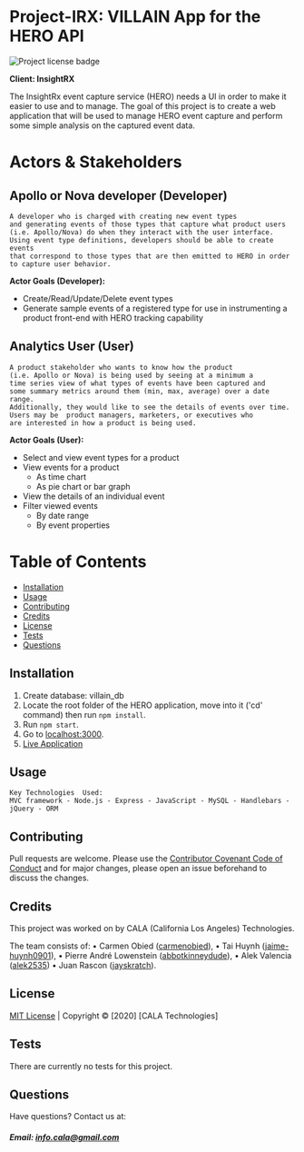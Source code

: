 # Project-IRX: VILLAIN App for the HERO API
![Project license badge](https://img.shields.io/badge/license-MIT-brightgreen) 

**Client: InsightRX**

The InsightRx event capture service (HERO) needs a UI in order to make it easier to use and to manage. The goal of this project is to create a web application that will be used to manage HERO event capture and perform some simple analysis on the captured event data.

# Actors & Stakeholders

## Apollo or Nova developer (Developer)
```
A developer who is charged with creating new event types 
and generating events of those types that capture what product users 
(i.e. Apollo/Nova) do when they interact with the user interface. 
Using event type definitions, developers should be able to create events 
that correspond to those types that are then emitted to HERO in order 
to capture user behavior.
 ```

**Actor Goals (Developer):**
* Create/Read/Update/Delete event types
* Generate sample events of a registered type for use in instrumenting a product front-end with HERO tracking capability

## Analytics User (User)
```
A product stakeholder who wants to know how the product 
(i.e. Apollo or Nova) is being used by seeing at a minimum a 
time series view of what types of events have been captured and 
some summary metrics around them (min, max, average) over a date range. 
Additionally, they would like to see the details of events over time. 
Users may be  product managers, marketers, or executives who 
are interested in how a product is being used.
```

**Actor Goals (User):**
* Select and view event types for a product
* View events for a product
    * As time chart
    * As pie chart or bar graph
* View the details of an individual event
* Filter viewed events
    * By date range
    * By event properties

# Table of Contents
  * [Installation](#Installation)
  * [Usage](#Usage)
  * [Contributing](#Contributing)
  * [Credits](#Credits)
  * [License](#License)
  * [Tests](#License)
  * [Questions](#Questions)

## Installation

1. Create database: villain_db
2. Locate the root folder of the HERO application, move into it ('cd' command) then run `npm install`.
3. Run `npm start`.
4. Go to [localhost:3000](http://localhost:3000).
5. [Live Application](#)

## Usage
```
Key Technologies  Used:
MVC framework - Node.js - Express - JavaScript - MySQL - Handlebars - jQuery - ORM
```

## Contributing
Pull requests are welcome. Please use the [Contributor Covenant Code of Conduct](https://www.contributor-covenant.org/version/2/0/code_of_conduct/code_of_conduct.md) and for major changes, please open an issue beforehand to discuss the changes.

## Credits
This project was worked on by CALA (California Los Angeles) Technologies.

The team consists of:
	• Carmen Obied ([carmenobied](https://github.com/carmenobied)),
	• Tai Huynh ([jaime-huynh0901](https://github.com/Jaime-Huynh0901)),
	• Pierre André Lowenstein ([abbotkinneydude](https://github.com/@abbotkinneydude)),
	• Alek Valencia ([alek2535](https://github.com/alek2535))
	• Juan Rascon ([jayskratch](https://github.com/jayskratch)).

## License
[MIT License](https://github.com/carmenobied/Project-IRX-MVC/blob/master/LICENSE) | Copyright © [2020] [CALA Technologies]

## Tests 
There are currently no tests for this project.

## Questions  
Have questions? Contact us at:
##### Email: info.cala@gmail.com 